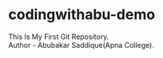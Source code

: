 # codingwithabu-demo
This Is My First Git Repository.
<br>
Author - Abubakar Saddique(Apna College).
